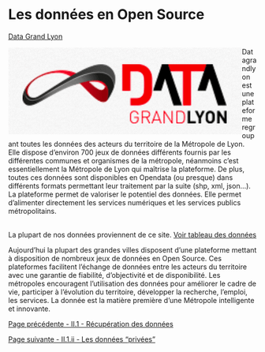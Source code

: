 # Les données en Open Source

[Data Grand Lyon](https://data.grandlyon.com/accueil)

<img align="left" src="https://github.com/VCityTeam/DatAgora_Geonum_20/blob/main/Image/datagrandlyon.png">
Datagrandlyon est une plateforme regroupant toutes les données des acteurs du territoire de la Métropole de Lyon. Elle dispose d’environ 700 jeux de données différents fournis par les différentes communes et organismes de la métropole, néanmoins c’est essentiellement la Métropole de Lyon qui maîtrise la plateforme. De plus, toutes ces données sont disponibles en Opendata (ou presque) dans différents formats permettant leur traitement par la suite (shp, xml, json…). La plateforme permet de valoriser le potentiel des données. Elle permet d’alimenter directement les services numériques et les services publics métropolitains.

<br/>
<br/>


La plupart de nos données proviennent de ce site. [Voir tableau des données](Geonum_20_tableau_donnees)


Aujourd’hui la plupart des grandes villes disposent d’une plateforme mettant à disposition de nombreux jeux de données en Open Source. Ces plateformes facilitent l’échange de données entre les acteurs du territoire avec une garantie de fiabilité, d’objectivité et de disponibilité. Les métropoles encouragent l’utilisation des données pour améliorer le cadre de vie, participer à l’évolution du territoire, développer la recherche, l’emploi, les services. La donnée est la matière première d’une Métropole intelligente et innovante. 


[Page précédente - II.1 - Récupération des données](Geonum_20_Recuperation_donnees)

[Page suivante - II.1.ii - Les données “privées”](Geonum_20_donnees_privees)